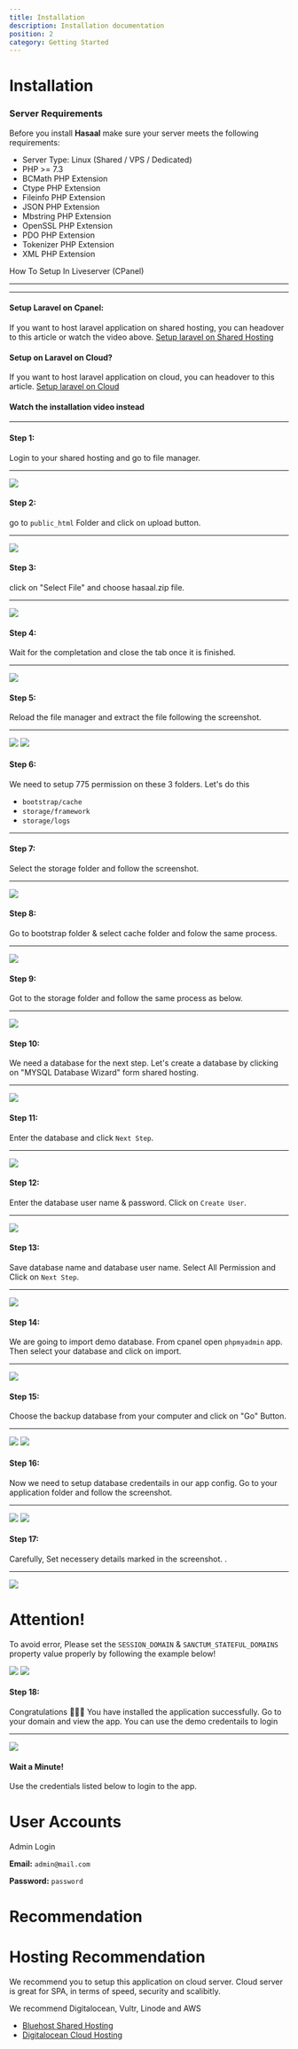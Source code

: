 ```yaml
---
title: Installation
description: Installation documentation
position: 2
category: Getting Started
---
```


# Installation

### Server Requirements

Before you install **Hasaal** make sure your server meets the following requirements:

- Server Type: Linux (Shared / VPS / Dedicated)
- PHP >= 7.3
- BCMath PHP Extension
- Ctype PHP Extension
- Fileinfo PHP Extension
- JSON PHP Extension
- Mbstring PHP Extension
- OpenSSL PHP Extension
- PDO PHP Extension
- Tokenizer PHP Extension
- XML PHP Extension

How To Setup In Liveserver (CPanel)

---

---

#### Setup Laravel on Cpanel:

If you want to host laravel application on shared hosting, you can headover to this article or watch the video above. [Setup laravel on Shared Hosting](https://medium.com/backenders-club/how-to-host-a-laravel-project-on-a-shared-hosting-via-cpanel-d955d32c528e)

#### Setup on Laravel on Cloud?

If you want to host laravel application on cloud, you can headover to this article. [Setup laravel on Cloud](https://www.digitalocean.com/community/tutorials/how-to-install-and-configure-laravel-with-nginx-on-ubuntu-20-04)

#### Watch the installation video instead

---

#### Step 1:

Login to your shared hosting and go to file manager.

---

![](assets/images/install/s1.png)

#### Step 2:

go to `public_html` Folder and click on upload button.

---

![](assets/images/install/s2.png)

#### Step 3:

click on "Select File" and choose hasaal.zip file.

---

![](assets/images/install/s3.png)

#### Step 4:

Wait for the completation and close the tab once it is finished.

---

![](assets/images/install/s4.png)

#### Step 5:

Reload the file manager and extract the file following the screenshot.

---

![](assets/images/install/s5.png) ![](assets/images/install/s5_2.png)

#### Step 6:

We need to setup 775 permission on these 3 folders. Let's do this

- `bootstrap/cache`
- `storage/framework`
- `storage/logs`

---

#### Step 7:

Select the storage folder and follow the screenshot.

---

![](assets/images/install/s7.png)

#### Step 8:

Go to bootstrap folder & select cache folder and folow the same process.

---

![](assets/images/install/s8.png)

#### Step 9:

Got to the storage folder and follow the same process as below.

---

![](assets/images/install/s9.png)

#### Step 10:

We need a database for the next step. Let's create a database by clicking on "MYSQL Database Wizard" form shared hosting.

---

![](assets/images/install/s11.png)

#### Step 11:

Enter the database and click `Next Step`.

---

![](assets/images/install/s12.png)

#### Step 12:

Enter the database user name & password. Click on `Create User`.

---

![](assets/images/install/s13.png)

#### Step 13:

Save database name and database user name. Select All Permission and Click on `Next Step`.

---

![](assets/images/install/s14.png)

#### Step 14:

We are going to import demo database. From cpanel open `phpmyadmin` app. Then select your database and click on import.

---

![](assets/images/install/s18.png)

#### Step 15:

Choose the backup database from your computer and click on "Go" Button.

---

![](assets/images/install/s19.png) ![](assets/images/install/s20.png)

#### Step 16:

Now we need to setup database credentails in our app config. Go to your application folder and follow the screenshot.

---

![](assets/images/install/s15.png) ![](assets/images/install/s16.png)

#### Step 17:

Carefully, Set necessery details marked in the screenshot. .

---

![](assets/images/install/s17.png)

# Attention!

To avoid error, Please set the `SESSION_DOMAIN` & `SANCTUM_STATEFUL_DOMAINS` property value properly by following the example below!

![](assets/images/localserver-demo.png) ![](assets/images/domain-demo.png)

#### Step 18:

Congratulations 🎉🎉🎉 You have installed the application successfully. Go to your domain and view the app. You can use the demo credentails to login

---

![](assets/images/install/s21.png)

#### Wait a Minute!

Use the credentials listed below to login to the app.

# User Accounts

Admin Login

**Email:** `admin@mail.com`

**Password:** `password`

# Recommendation

# Hosting Recommendation

We recommend you to setup this application on cloud server. Cloud server is great for SPA, in terms of speed, security and scalibitly.

We recommend Digitalocean, Vultr, Linode and AWS

- [Bluehost Shared Hosting](https://www.bluehost.com/track/webzakir/)
- [Digitalocean Cloud Hosting](https://m.do.co/c/44ed55706f71)
